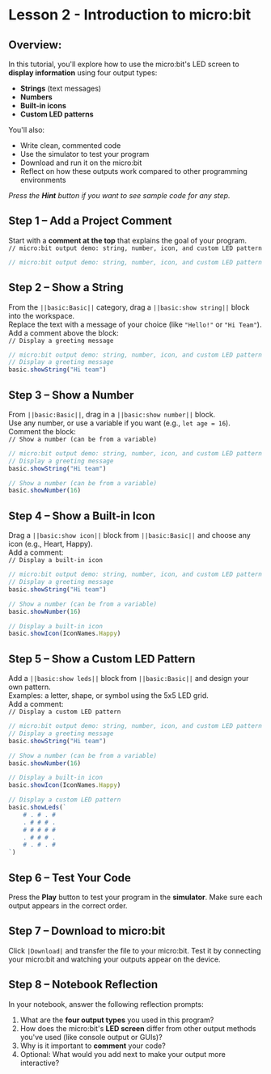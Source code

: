 # Lesson 2 - Introduction to micro:bit

## Overview:

In this tutorial, you'll explore how to use the micro:bit's LED screen to **display information** using four output types:

* **Strings** (text messages)
* **Numbers**
* **Built-in icons**
* **Custom LED patterns**

You'll also:

* Write clean, commented code
* Use the simulator to test your program
* Download and run it on the micro:bit
* Reflect on how these outputs work compared to other programming environments

*Press the **Hint** button if you want to see sample code for any step.*


## Step 1 – Add a Project Comment

Start with a **comment at the top** that explains the goal of your program.  
`// micro:bit output demo: string, number, icon, and custom LED pattern`

```typescript
// micro:bit output demo: string, number, icon, and custom LED pattern
```

## Step 2 – Show a String

From the ``||basic:Basic||`` category, drag a ``||basic:show string||`` block into the workspace.  
Replace the text with a message of your choice (like `"Hello!"` or `"Hi Team"`).  
Add a comment above the block:  
`// Display a greeting message`

```typescript
// micro:bit output demo: string, number, icon, and custom LED pattern
// Display a greeting message
basic.showString("Hi team")
```

## Step 3 – Show a Number

From ``||basic:Basic||``, drag in a ``||basic:show number||`` block.  
Use any number, or use a variable if you want (e.g., `let age = 16`).  
Comment the block:  
`// Show a number (can be from a variable)`

```typescript
// micro:bit output demo: string, number, icon, and custom LED pattern
// Display a greeting message
basic.showString("Hi team")

// Show a number (can be from a variable)
basic.showNumber(16)
```

## Step 4 – Show a Built-in Icon

Drag a ``||basic:show icon||`` block from ``||basic:Basic||`` and choose any icon (e.g., Heart, Happy).  
Add a comment:  
`// Display a built-in icon`

```typescript
// micro:bit output demo: string, number, icon, and custom LED pattern
// Display a greeting message
basic.showString("Hi team")

// Show a number (can be from a variable)
basic.showNumber(16)

// Display a built-in icon
basic.showIcon(IconNames.Happy)
```

## Step 5 – Show a Custom LED Pattern

Add a ``||basic:show leds||`` block from ``||basic:Basic||`` and design your own pattern.  
Examples: a letter, shape, or symbol using the 5x5 LED grid.  
Add a comment:  
`// Display a custom LED pattern`

```typescript
// micro:bit output demo: string, number, icon, and custom LED pattern
// Display a greeting message
basic.showString("Hi team")

// Show a number (can be from a variable)
basic.showNumber(16)

// Display a built-in icon
basic.showIcon(IconNames.Happy)

// Display a custom LED pattern
basic.showLeds(`
    # . # . #
    . # # # .
    # # # # # 
    . # # # .
    # . # . #
`)
```

## Step 6 – Test Your Code

Press the **Play** button to test your program in the **simulator**.
Make sure each output appears in the correct order.

## Step 7 – Download to micro:bit

Click ``|Download|`` and transfer the file to your micro:bit.
Test it by connecting your micro\:bit and watching your outputs appear on the device.

## Step 8 – Notebook Reflection

In your notebook, answer the following reflection prompts:

1. What are the **four output types** you used in this program?
2. How does the micro:bit's **LED screen** differ from other output methods you've used (like console output or GUIs)?
3. Why is it important to **comment** your code?
4. Optional: What would you add next to make your output more interactive?

